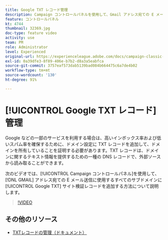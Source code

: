 ```yaml
---
title: Google TXT レコード管理
description: Campaign コントロールパネルを使用して、Gmail アドレス宛ての E メール送信に使用するすべてのサブドメインに Google TXT サイト検証レコードを追加できます。
feature: コントロールパネル
kt: 4744
thumbnail: 32369.jpg
doc-type: feature video
activity: use
team: PM
role: Administrator
level: Experienced
original-url: https://experienceleague.adobe.com/docs/campaign-classic-learn/tutorials/administrating/control-panel-acc/google-txt-record-management.html
exl-id: 0a39dfe3-8f89-406e-b7b2-d8a3a5eabfca
source-git-commit: 3757eaf573dab5139bad084b664475c6a7de4b02
workflow-type: tm+mt
source-wordcount: '130'
ht-degree: 91%

---
```


# [!UICONTROL Google TXT レコード]管理

Google などの一部のサービスを利用する場合は、高いインボックス率および低いスパム率を確保するために、ドメイン設定に TXT レコードを追加して、ドメインを所有していることを証明する必要があります。TXT レコードは、ドメインに関するテキスト情報を提供するための一種の DNS レコードで、外部ソースから読み取ることができます。

次のビデオでは、[!UICONTROL Campaign コントロールパネル]を使用して、[!DNL GMAIL] アドレス宛ての E メール送信に使用するすべてのサブドメインに [!UICONTROL Google TXT] サイト検証レコードを追加する方法について説明します。

>[!VIDEO](https://video.tv.adobe.com/v/32369?quality=12)

## その他のリソース

* [TXTレコードの管理（ドキュメント）](https://experienceleague.adobe.com/docs/control-panel/using/subdomains-and-certificates/managing-txt-records.html)
